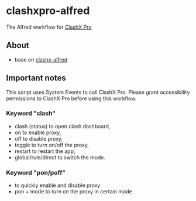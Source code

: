 # clashxpro-alfred

The Alfred workflow for [ClashX Pro](https://github.com/yichengchen/clashX)

## About

- base on [clashx-alfred](https://github.com/mikelxc/clashx-alfred)

## Important notes

This script uses System Events to call ClashX Pro. Please grant accessibility permissions to ClashX Pro before using this workflow.

### Keyword "clash"

- clash (status) to open clash dashboard,
- on to enable proxy,
- off to disable proxy,
- toggle to turn on/off the proxy,
- restart to restart the app,
- global/rule/direct to switch the mode.

### Keyword "pon/poff"

- to quickly enable and disable proxy
- pon + mode to turn on the proxy in certain mode
